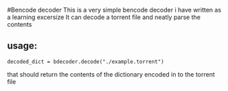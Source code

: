 #Bencode decoder
This is a very simple bencode decoder i have written as a learning excersize
It can decode a torrent file and neatly parse the contents

## usage:
```
decoded_dict = bdecoder.decode("./example.torrent")
```
that should return the contents of the dictionary encoded in to the torrent file
